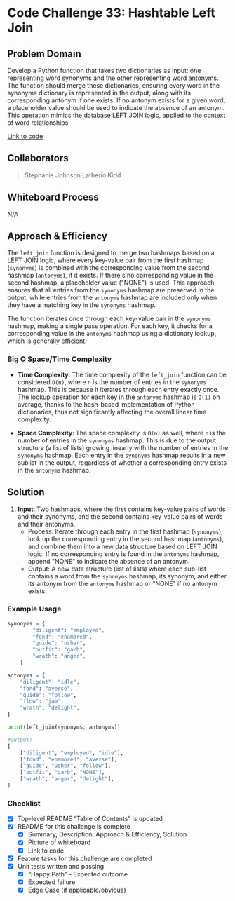 # Code Challenge 33: Hashtable Left Join

## Problem Domain

Develop a Python function that takes two dictionaries as input: one representing word synonyms and the other representing word antonyms. The function should merge these dictionaries, ensuring every word in the synonyms dictionary is represented in the output, along with its corresponding antonym if one exists. If no antonym exists for a given word, a placeholder value should be used to indicate the absence of an antonym. This operation mimics the database LEFT JOIN logic, applied to the context of word relationships.

[Link to code](../../code_challenges/hashtable_left_join.py)

## Collaborators

> Stephanie Johnson
> Latherio Kidd

## Whiteboard Process

N/A

## Approach & Efficiency

The `left_join` function is designed to merge two hashmaps based on a LEFT JOIN logic, where every key-value pair from the first hashmap (`synonyms`) is combined with the corresponding value from the second hashmap (`antonyms`), if it exists. If there's no corresponding value in the second hashmap, a placeholder value ("NONE") is used. This approach ensures that all entries from the `synonyms` hashmap are preserved in the output, while entries from the `antonyms` hashmap are included only when they have a matching key in the `synonyms` hashmap.

The function iterates once through each key-value pair in the `synonyms` hashmap, making a single pass operation. For each key, it checks for a corresponding value in the `antonyms` hashmap using a dictionary lookup, which is generally efficient.

### Big O Space/Time Complexity

- **Time Complexity**: The time complexity of the `left_join` function can be considered `O(n)`, where `n` is the number of entries in the `synonyms` hashmap. This is because it iterates through each entry exactly once. The lookup operation for each key in the `antonyms` hashmap is `O(1)` on average, thanks to the hash-based implementation of Python dictionaries, thus not significantly affecting the overall linear time complexity.

- **Space Complexity**: The space complexity is `O(n)` as well, where `n` is the number of entries in the `synonyms` hashmap. This is due to the output structure (a list of lists) growing linearly with the number of entries in the `synonyms` hashmap. Each entry in the `synonyms` hashmap results in a new sublist in the output, regardless of whether a corresponding entry exists in the `antonyms` hashmap.

## Solution

1. **Input**: Two hashmaps, where the first contains key-value pairs of words and their synonyms, and the second contains key-value pairs of words and their antonyms.
   - Process: Iterate through each entry in the first hashmap (`synonyms`), look up the corresponding entry in the second hashmap (`antonyms`), and combine them into a new data structure based on LEFT JOIN logic. If no corresponding entry is found in the `antonyms` hashmap, append "NONE" to indicate the absence of an antonym.
   - Output: A new data structure (list of lists) where each sub-list contains a word from the `synonyms` hashmap, its synonym, and either its antonym from the `antonyms` hashmap or "NONE" if no antonym exists.

### Example Usage

```python
synonyms = {
        "diligent": "employed",
        "fond": "enamored",
        "guide": "usher",
        "outfit": "garb",
        "wrath": "anger",
    }

antonyms = {
    "diligent": "idle",
    "fond": "averse",
    "guide": "follow",
    "flow": "jam",
    "wrath": "delight",
}

print(left_join(synonyms, antonyms))

#Output:
[
    ["diligent", "employed", "idle"],
    ["fond", "enamored", "averse"],
    ["guide", "usher", "follow"],
    ["outfit", "garb", "NONE"],
    ["wrath", "anger", "delight"],
]
```

### Checklist

- [x] Top-level README “Table of Contents” is updated
- [x] README for this challenge is complete
  - [x] Summary, Description, Approach & Efficiency, Solution
  - [x] Picture of whiteboard
  - [x] Link to code
- [x] Feature tasks for this challenge are completed
- [x] Unit tests written and passing
  - [x] “Happy Path” - Expected outcome
  - [x] Expected failure
  - [x] Edge Case (if applicable/obvious)

